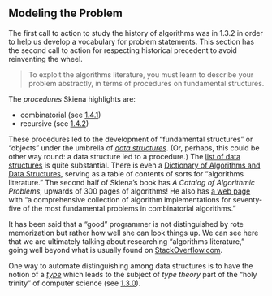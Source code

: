 ## Modeling the Problem

The first call to action to study the history of algorithms was in 1.3.2 in order to help us develop a vocabulary for problem statements. This section has the second call to action for respecting historical precedent to avoid reinventing the wheel.

>To exploit the algorithms literature, you must learn to describe your problem abstractly, in terms of procedures on fundamental structures.

The _procedures_ Skiena highlights are:

* combinatorial (see [1.4.1](./1.4.1.md))
* recursive (see [1.4.2](./1.4.2.md))

These procedures led to the development of “fundamental structures” or “objects” under the umbrella of _[data structures](https://en.wikipedia.org/wiki/Data_structure)_. (Or, perhaps, this could be other way round: a data structure led to a procedure.) The [list of data structures](https://en.wikipedia.org/wiki/List_of_data_structures) is quite substantial. There is even a [Dictionary of Algorithms and Data Structures](https://xlinux.nist.gov/dads/), serving as a table of contents of sorts for “algorithms literature.” The second half of Skiena’s book has _A Catalog of Algorithmic Problems_, upwards of 300 pages of algorithms! He also has [a web page](http://algorist.com/algorist.html) with “a comprehensive collection of algorithm implementations for seventy-five of the most fundamental problems in combinatorial algorithms.”

It has been said that a “good” programmer is not distinguished by rote memorization but rather how well she can look things up. We can see here that we are ultimately talking about researching “algorithms literature,” going well beyond what is usually found on [StackOverflow.com](https://stackoverflow.com/).

One way to automate distinguishing among data structures is to have the notion of a _[type](https://en.wikipedia.org/wiki/List_of_data_structures#Data_types)_ which leads to the subject of _type theory_ part of the “holy trinity” of computer science (see [1.3.0](./1.3.0.md)).